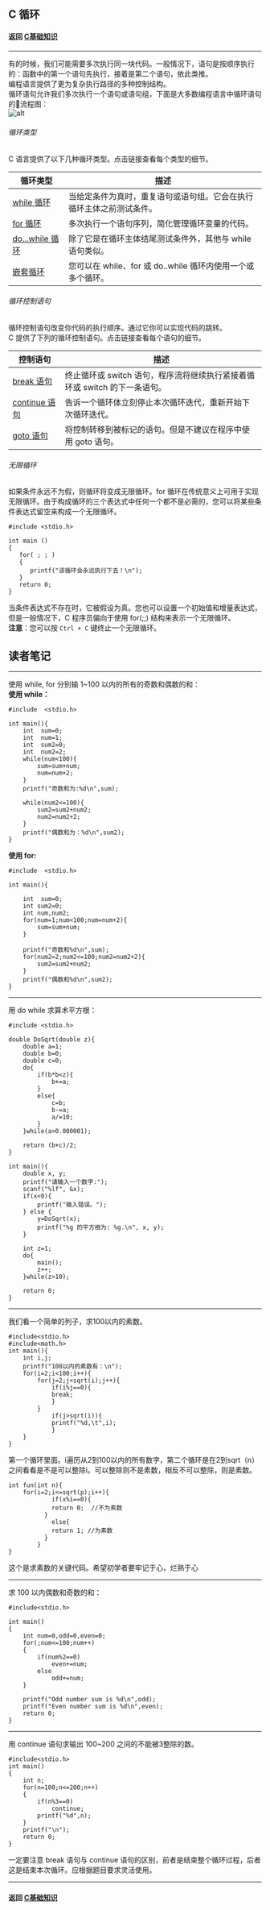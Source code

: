 ## C 循环
#### 返回 [C基础知识](../C基础知识.md) 

***


有的时候，我们可能需要多次执行同一块代码。一般情况下，语句是按顺序执行的：函数中的第一个语句先执行，接着是第二个语句，依此类推。  
编程语言提供了更为复杂执行路径的多种控制结构。  
循环语句允许我们多次执行一个语句或语句组，下面是大多数编程语言中循环语句的流程图：  
![alt]( https://www.runoob.com/wp-content/uploads/2015/12/loop.png )


###### 循环类型
C 语言提供了以下几种循环类型。点击链接查看每个类型的细节。  

| 循环类型 | 描述 |
| --- | --- |
| [while 循环]( https://www.runoob.com/cprogramming/c-while-loop.html ) | 当给定条件为真时，重复语句或语句组。它会在执行循环主体之前测试条件。 |
| [for 循环]( https://www.runoob.com/cprogramming/c-for-loop.html ) | 多次执行一个语句序列，简化管理循环变量的代码。 |
| [do...while 循环]( https://www.runoob.com/cprogramming/c-do-while-loop.html ) | 除了它是在循环主体结尾测试条件外，其他与 while 语句类似。 |
| [嵌套循环]( https://www.runoob.com/cprogramming/c-nested-loops.html ) | 您可以在 while、for 或 do..while 循环内使用一个或多个循环。 |


###### 循环控制语句
循环控制语句改变你代码的执行顺序。通过它你可以实现代码的跳转。  
C 提供了下列的循环控制语句。点击链接查看每个语句的细节。  

| 控制语句 |	描述 |
| --- |	--- |
| [break 语句]( https://www.runoob.com/cprogramming/c-break-statement.html ) |	终止循环或 switch 语句，程序流将继续执行紧接着循环或 switch 的下一条语句。 |
| [continue 语句]( https://www.runoob.com/cprogramming/c-continue-statement.html ) |	告诉一个循环体立刻停止本次循环迭代，重新开始下次循环迭代。 |
| [goto 语句]( https://www.runoob.com/cprogramming/c-goto-statement.html ) |	将控制转移到被标记的语句。但是不建议在程序中使用 goto 语句。 |


###### 无限循环
如果条件永远不为假，则循环将变成无限循环。for 循环在传统意义上可用于实现无限循环。由于构成循环的三个表达式中任何一个都不是必需的，您可以将某些条件表达式留空来构成一个无限循环。  
```
#include <stdio.h>
 
int main ()
{
   for( ; ; )
   {
      printf("该循环会永远执行下去！\n");
   }
   return 0;
}
```
当条件表达式不存在时，它被假设为真。您也可以设置一个初始值和增量表达式，但是一般情况下，C 程序员偏向于使用 for(;;) 结构来表示一个无限循环。  
**注意**：您可以按 `Ctrl + C` 键终止一个无限循环。


## 读者笔记


***


使用 while, for 分别输 1~100 以内的所有的奇数和偶数的和：  
**使用 while：**  
```
#include  <stdio.h>

int main(){
    int  sum=0;
    int  num=1;
    int  sum2=0;
    int  num2=2;
    while(num<100){
        sum=sum+num;
        num=num+2;
    }
    printf("奇数和为:%d\n",sum);

    while(num2<=100){
        sum2=sum2+num2;
        num2=num2+2;
    }
    printf("偶数和为：%d\n",sum2);
}
```

**使用 for:**  
```
#include  <stdio.h>

int main(){

    int  sum=0;
    int sum2=0;
    int num,num2;
    for(num=1;num<100;num=num+2){
        sum=sum+num;
    }

    printf("奇数和%d\n",sum);
    for(num2=2;num2<=100;num2=num2+2){
        sum2=sum2+num2;
    }
    printf("偶数和%d\n",sum2);
}
```


***


用 do while 求算术平方根：  
```
#include <stdio.h>

double DoSqrt(double z){
    double a=1;
    double b=0;
    double c=0;
    do{
        if(b*b<z){
            b+=a;
        }
        else{
            c=b;
            b-=a;
            a/=10;
        }
    }while(a>0.000001);

    return (b+c)/2;
}

int main(){
    double x, y;
    printf("请输入一个数字:");
    scanf("%lf", &x);
    if(x<0){
        printf("输入错误。");
    } else {
        y=DoSqrt(x);
        printf("%g 的平方根为: %g.\n", x, y);
    }

    int z=1;
    do{
        main();
        z++;
    }while(z>10);

    return 0;
}
```


***


我们看一个简单的列子，求100以内的素数。  
```
#include<stdio.h>
#include<math.h>
int main(){
    int i,j;
    printf("100以内的素数有：\n");
    for(i=2;i<100;i++){
        for(j=2;j<sqrt(i);j++){
            if(i%j==0){
            break;
            }
        }
            if(j>sqrt(i)){
            printf("%d,\t",i);
            }
    }
}
```
第一个循环里面。i遍历从2到100以内的所有数字，第二个循环是在2到sqrt（n）之间看看是不是可以整除i。可以整除则不是素数，相反不可以整除，则是素数。  
```
int fun(int n){
    for(i=2;i<=sqrt(p);i++){  
            if(x%i==0){
            return 0;  //不为素数
          }
            else{
            return 1; //为素数 
          }
        }
}
```
这个是求素数的关键代码。希望初学者要牢记于心，烂熟于心


***


求 100 以内偶数和奇数的和：
```
#include<stdio.h>

int main()
{
    int num=0,odd=0,even=0;
    for(;num<=100;num++)
    {
        if(num%2==0)
            even+=num;
        else
            odd+=num;
    }

    printf("Odd number sum is %d\n",odd);
    printf("Even number sum is %d\n",even);
    return 0;
}
```


***


用 continue 语句求输出 100~200 之间的不能被3整除的数。  
```
#include<stdio.h>
int main()
{
    int n;
    for(n=100;n<=200;n++)
    {
        if(n%3==0)
            continue;
        printf("%d",n);
    }
    printf("\n");
    return 0;
}
```
一定要注意 break 语句与 continue 语句的区别，前者是结束整个循环过程，后者这是结束本次循环。应根据题目要求灵活使用。


***


#### 返回 [C基础知识](../C基础知识.md)